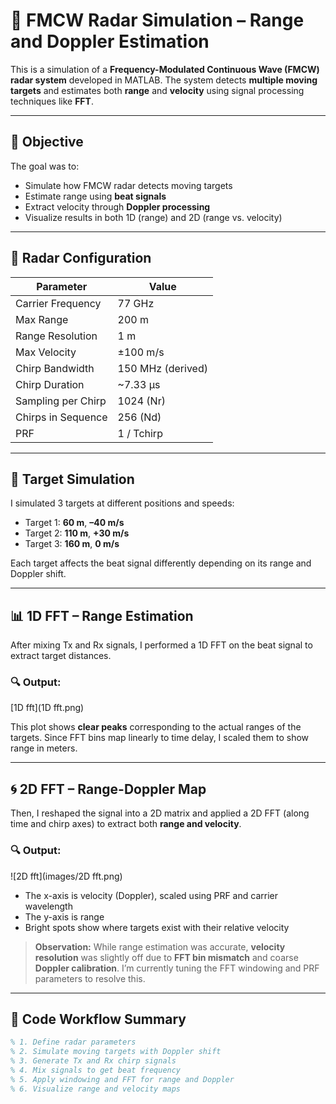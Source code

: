 # 📡 FMCW Radar Simulation – Range and Doppler Estimation

This is a simulation of a **Frequency-Modulated Continuous Wave (FMCW) radar system** developed in MATLAB. The system detects **multiple moving targets** and estimates both **range** and **velocity** using signal processing techniques like **FFT**.

---

## 🎯 Objective

The goal was to:
- Simulate how FMCW radar detects moving targets
- Estimate range using **beat signals**
- Extract velocity through **Doppler processing**
- Visualize results in both 1D (range) and 2D (range vs. velocity)

---

## 📐 Radar Configuration

| Parameter             | Value                 |
|----------------------|-----------------------|
| Carrier Frequency     | 77 GHz                |
| Max Range             | 200 m                 |
| Range Resolution      | 1 m                   |
| Max Velocity          | ±100 m/s              |
| Chirp Bandwidth       | 150 MHz (derived)     |
| Chirp Duration        | ~7.33 µs              |
| Sampling per Chirp    | 1024 (Nr)             |
| Chirps in Sequence    | 256 (Nd)              |
| PRF                   | 1 / Tchirp            |

---

## 🧪 Target Simulation

I simulated 3 targets at different positions and speeds:

- Target 1: **60 m**, **–40 m/s**
- Target 2: **110 m**, **+30 m/s**
- Target 3: **160 m**, **0 m/s**

Each target affects the beat signal differently depending on its range and Doppler shift.

---

## 📊 1D FFT – Range Estimation

After mixing Tx and Rx signals, I performed a 1D FFT on the beat signal to extract target distances.

### 🔍 Output:
[1D fft](1D fft.png)

This plot shows **clear peaks** corresponding to the actual ranges of the targets. Since FFT bins map linearly to time delay, I scaled them to show range in meters.

---

## 🌀 2D FFT – Range-Doppler Map

Then, I reshaped the signal into a 2D matrix and applied a 2D FFT (along time and chirp axes) to extract both **range and velocity**.

### 🔍 Output:
![2D fft](images/2D fft.png)

- The x-axis is velocity (Doppler), scaled using PRF and carrier wavelength
- The y-axis is range
- Bright spots show where targets exist with their relative velocity

> **Observation:** While range estimation was accurate, **velocity resolution** was slightly off due to **FFT bin mismatch** and coarse **Doppler calibration**. I’m currently tuning the FFT windowing and PRF parameters to resolve this.

---

## 📌 Code Workflow Summary

```matlab
% 1. Define radar parameters
% 2. Simulate moving targets with Doppler shift
% 3. Generate Tx and Rx chirp signals
% 4. Mix signals to get beat frequency
% 5. Apply windowing and FFT for range and Doppler
% 6. Visualize range and velocity maps
